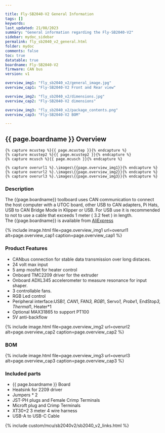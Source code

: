 ```yaml
---

title: Fly-SB2040-V2 General Information
tags: []
keywords: 
last_updated: 21/08/2023
summary: "General information regarding the Fly-SB2040-V2"
sidebar: mydoc_sidebar
permalink: fly_sb2040_v2_general.html
folder: mydoc
comments: false
toc: true
datatable: true
boardname: Fly-SB2040-V2
firmware: CAN bus
version: v1

overview_img1: "fly_sb2040_v2/general_image.jpg"
overview_cap1: "Fly-SB2040-V2 Front and Rear view"

overview_img2: "fly_sb2040_v2/dimensions.jpg"
overview_cap2: "Fly-SB2040-V2 dimensions"

overview_img3: "fly_sb2040_v2/package_contents.png"
overview_cap3: "Fly-SB2040-V2 BOM"

---
```

## {{ page.boardname }} Overview

    {% capture mcustep %}{{ page.mcustep }}{% endcapture %}
    {% capture mcustep2 %}{{ page.mcustep2 }}{% endcapture %}
    {% capture mcusch %}{{ page.mcusch }}{% endcapture %}

    {% capture overurl1 %}.\images\{{page.overview_img1}}{% endcapture %}
    {% capture overurl2 %}.\images\{{page.overview_img2}}{% endcapture %}       
    {% capture overurl3 %}.\images\{{page.overview_img3}}{% endcapture %}   

### Description

The {{page.boardname}} toolboard uses CAN communication to connect the host computer with a UTOC board, other USB to CAN adapters, Pi Hats, USB to CAN Bridge Mode in Klipper or USB. For USB use it is recommended to not to use a cable that exceeds 1 meter ( 3.2 feet ) in length.  
The {{page.boardname}} is available from [AliExpress](https://s.click.aliexpress.com/e/_Dko08Nh)

{% include image.html file=page.overview_img1 url=overurl1 alt=page.overview_cap1 caption=page.overview_cap1 %}

### Product Features

- CANbus connection for stable data transmission over long distaces.
- 24 volt max input
- 5 amp mosfet for heater control
- Onboard TMC2209 driver for the extruder
- Onboard ADXL345 accelerometer to measure resonance for input shaper.
- 3 controllable fans.
- RGB Led control
- Peripheral interface:USB*1, CAN*1, FAN*3, RGB*1, Servo*1, Probe*1, EndStop*3, Thermal*1, Heater*1
- Optional MAX31865 to support PT100
- 5V anti-backflow

{% include image.html file=page.overview_img2 url=overurl2 alt=page.overview_cap2 caption=page.overview_cap2 %}

### BOM

{% include image.html file=page.overview_img3 url=overurl3 alt=page.overview_cap3 caption=page.overview_cap3 %}

### Included parts

- {{ page.boardname }} Board
- Heatsink for 2209 driver
- Jumpers * 2
- JST-PH plugs and Female Crimp Terminals
- Microft plug and Crimp Terminals
- XT30+2 3 meter 4 wire harness
- USB-A to USB-C Cable

{% include custom/mcu/sb2040v2/sb2040_v2_links.html %}
